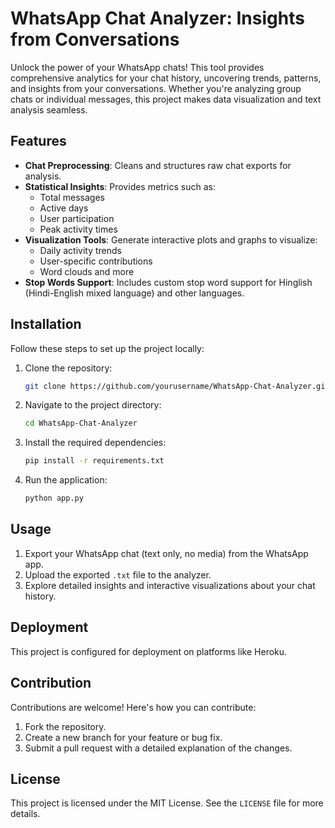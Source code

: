 # WhatsApp Chat Analyzer: Insights from Conversations

Unlock the power of your WhatsApp chats! This tool provides comprehensive analytics for your chat history, uncovering trends, patterns, and insights from your conversations. Whether you're analyzing group chats or individual messages, this project makes data visualization and text analysis seamless.

## Features
- **Chat Preprocessing**: Cleans and structures raw chat exports for analysis.
- **Statistical Insights**: Provides metrics such as:
  - Total messages
  - Active days
  - User participation
  - Peak activity times
- **Visualization Tools**: Generate interactive plots and graphs to visualize:
  - Daily activity trends
  - User-specific contributions
  - Word clouds and more
- **Stop Words Support**: Includes custom stop word support for Hinglish (Hindi-English mixed language) and other languages.

## Installation

Follow these steps to set up the project locally:

1. Clone the repository:
   ```bash
   git clone https://github.com/yourusername/WhatsApp-Chat-Analyzer.git
   
2. Navigate to the project directory:
   ```bash
   cd WhatsApp-Chat-Analyzer

3. Install the required dependencies:
    ```bash
    pip install -r requirements.txt

4. Run the application:
    ```bash
    python app.py


## Usage

1. Export your WhatsApp chat (text only, no media) from the WhatsApp app.
2. Upload the exported `.txt` file to the analyzer.
3. Explore detailed insights and interactive visualizations about your chat history.

## Deployment

This project is configured for deployment on platforms like Heroku. 


## Contribution

Contributions are welcome! Here's how you can contribute:
1. Fork the repository.
2. Create a new branch for your feature or bug fix.
3. Submit a pull request with a detailed explanation of the changes.


## License
This project is licensed under the MIT License. See the `LICENSE` file for more details.


